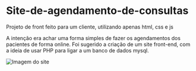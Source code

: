 # Site-de-agendamento-de-consultas
Projeto de front feito para um cliente, utilizando apenas html, css e js

A intenção era achar uma forma simples de fazer os agendamentos dos pacientes de forma online.
Foi sugerido a criação de um site front-end, com a ideia de usar PHP para ligar a um banco de dados mysql.

<img src="https://ibb.co/0FnDnFc" alt="Imagem do site" >
